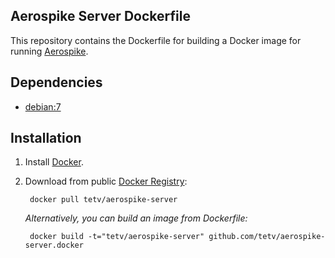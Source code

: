 ## Aerospike Server Dockerfile

This repository contains the Dockerfile for building a Docker image for running [Aerospike](http://aerospike.com). 

## Dependencies

- [debian:7](https://registry.hub.docker.com/_/ubuntu/)

## Installation

1. Install [Docker](https://www.docker.io/).

2. Download from public [Docker Registry](https://index.docker.io/):

		docker pull tetv/aerospike-server

	_Alternatively, you can build an image from Dockerfile:_
   
		docker build -t="tetv/aerospike-server" github.com/tetv/aerospike-server.docker
